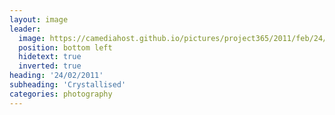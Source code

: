 ```yaml
---
layout: image
leader:
  image: https://camediahost.github.io/pictures/project365/2011/feb/24/240211.jpg
  position: bottom left
  hidetext: true
  inverted: true
heading: '24/02/2011'
subheading: 'Crystallised'
categories: photography
---
```

